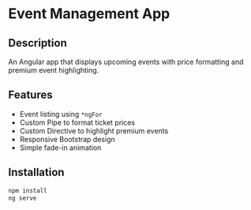 # Event Management App

## Description

An Angular app that displays upcoming events with price formatting and premium event highlighting.

## Features

- Event listing using `*ngFor`
- Custom Pipe to format ticket prices
- Custom Directive to highlight premium events
- Responsive Bootstrap design
- Simple fade-in animation

## Installation

```bash
npm install
ng serve
```
